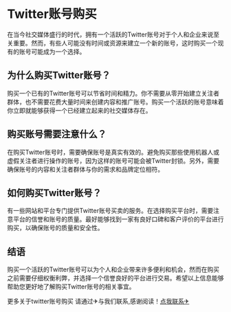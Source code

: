 # Twitter账号购买

在当今社交媒体盛行的时代，拥有一个活跃的Twitter账号对于个人和企业来说至关重要。然而，有些人可能没有时间或资源来建立一个新的账号，这时购买一个现有的账号可能成为一个选择。

## 为什么购买Twitter账号？

购买一个已有的Twitter账号可以节省时间和精力。你不需要从零开始建立关注者群体，也不需要花费大量时间来创建内容和推广账号。购买一个活跃的账号意味着你立即就能够获得一个已经建立起来的社交媒体存在。

## 购买账号需要注意什么？

在购买Twitter账号时，需要确保账号是真实有效的。避免购买那些使用机器人或虚假关注者进行操作的账号，因为这样的账号可能会被Twitter封锁。另外，需要确保账号的内容和关注者群体与你的需求和品牌定位相符。

## 如何购买Twitter账号？

有一些网站和平台专门提供Twitter账号买卖的服务。在选择购买平台时，需要注意平台的信誉和账号的质量。最好能够找到一家有良好口碑和客户评价的平台进行购买，以确保账号的质量和安全性。

## 结语

购买一个活跃的Twitter账号可以为个人和企业带来许多便利和机会，然而在购买之前需要仔细权衡利弊，并选择一个信誉良好的平台进行交易。希望以上信息能够帮助您更好地了解购买Twitter账号的相关事宜。

更多关于twitter账号购买 请通过✈与我们联系,感谢阅读！[点我联系✈](https://www.G208.com)